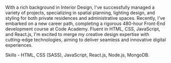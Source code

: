 With a rich background in Interior Design, I've successfully managed a variety of projects, specializing in spatial planning, lighting design, and styling for both private residences and administrative spaces. Recently, I've embarked on a new career path, completing a rigorous 480-hour Front-End development course at Code Academy. Fluent in HTML, CSS, JavaScript, and React.js, I'm excited to merge my creative design expertise with cutting-edge technologies, aiming to deliver seamless and innovative digital experiences.

Skills - HTML, CSS (SASS), JavaScript, React.js, Node.js, MongoDB.
